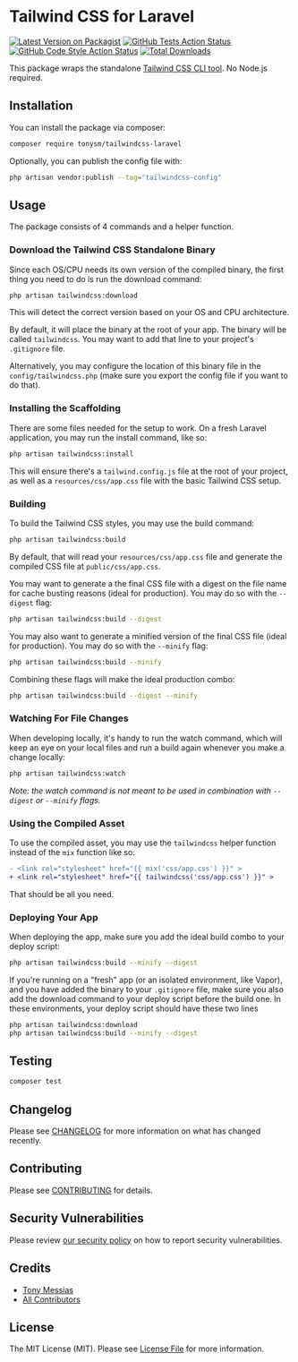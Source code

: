 # Tailwind CSS for Laravel 

[![Latest Version on Packagist](https://img.shields.io/packagist/v/tonysm/tailwindcss-laravel.svg?style=flat-square)](https://packagist.org/packages/tonysm/tailwindcss-laravel)
[![GitHub Tests Action Status](https://img.shields.io/github/workflow/status/tonysm/tailwindcss-laravel/run-tests?label=tests)](https://github.com/tonysm/tailwindcss-laravel/actions?query=workflow%3Arun-tests+branch%3Amain)
[![GitHub Code Style Action Status](https://img.shields.io/github/workflow/status/tonysm/tailwindcss-laravel/Check%20&%20fix%20styling?label=code%20style)](https://github.com/tonysm/tailwindcss-laravel/actions?query=workflow%3A"Check+%26+fix+styling"+branch%3Amain)
[![Total Downloads](https://img.shields.io/packagist/dt/tonysm/tailwindcss-laravel.svg?style=flat-square)](https://packagist.org/packages/tonysm/tailwindcss-laravel)

This package wraps the standalone [Tailwind CSS CLI tool](https://tailwindcss.com/blog/standalone-cli). No Node.js required.

## Installation

You can install the package via composer:

```bash
composer require tonysm/tailwindcss-laravel
```

Optionally, you can publish the config file with:

```bash
php artisan vendor:publish --tag="tailwindcss-config"
```

## Usage

The package consists of 4 commands and a helper function.

### Download the Tailwind CSS Standalone Binary

Since each OS/CPU needs its own version of the compiled binary, the first thing you need to do is run the download command:

```bash
php artisan tailwindcss:download
```

This will detect the correct version based on your OS and CPU architecture.

By default, it will place the binary at the root of your app. The binary will be called `tailwindcss`. You may want to add that line to your project's `.gitignore` file.

Alternatively, you may configure the location of this binary file in the `config/tailwindcss.php` (make sure you export the config file if you want to do that).

### Installing the Scaffolding

There are some files needed for the setup to work. On a fresh Laravel application, you may run the install command, like so:

```bash
php artisan tailwindcss:install
```

This will ensure there's a `tailwind.config.js` file at the root of your project, as well as a `resources/css/app.css` file with the basic Tailwind CSS setup.

### Building

To build the Tailwind CSS styles, you may use the build command:

```bash
php artisan tailwindcss:build
```

By default, that will read your `resources/css/app.css` file and generate the compiled CSS file at `public/css/app.css`.

You may want to generate a the final CSS file with a digest on the file name for cache busting reasons (ideal for production). You may do so with the `--digest` flag:

```bash
php artisan tailwindcss:build --digest
```

You may also want to generate a minified version of the final CSS file (ideal for production). You may do so with the `--minify` flag:

```bash
php artisan tailwindcss:build --minify
```

Combining these flags will make the ideal production combo:

```bash
php artisan tailwindcss:build --digest --minify
```

### Watching For File Changes

When developing locally, it's handy to run the watch command, which will keep an eye on your local files and run a build again whenever you make a change locally:

```bash
php artisan tailwindcss:watch
```

_Note: the watch command is not meant to be used in combination with `--digest` or `--minify` flags._

### Using the Compiled Asset

To use the compiled asset, you may use the `tailwindcss` helper function instead of the `mix` function like so:

```diff
- <link rel="stylesheet" href="{{ mix('css/app.css') }}" >
+ <link rel="stylesheet" href="{{ tailwindcss('css/app.css') }}" >
```

That should be all you need.

### Deploying Your App

When deploying the app, make sure you add the ideal build combo to your deploy script:

```bash
php artisan tailwindcss:build --minify --digest
```

If you're running on a "fresh" app (or an isolated environment, like Vapor), and you have added the binary to your `.gitignore` file, make sure you also add the download command to your deploy script before the build one. In these environments, your deploy script should have these two lines

```bash
php artisan tailwindcss:download
php artisan tailwindcss:build --minify --digest
```

## Testing

```bash
composer test
```

## Changelog

Please see [CHANGELOG](CHANGELOG.md) for more information on what has changed recently.

## Contributing

Please see [CONTRIBUTING](.github/CONTRIBUTING.md) for details.

## Security Vulnerabilities

Please review [our security policy](../../security/policy) on how to report security vulnerabilities.

## Credits

- [Tony Messias](https://github.com/tonysm)
- [All Contributors](../../contributors)

## License

The MIT License (MIT). Please see [License File](LICENSE.md) for more information.
